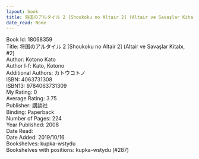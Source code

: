 ```yaml
---
layout: book
title: 将国のアルタイル 2 [Shoukoku no Altair 2] (Altair ve Savaşlar Kitabı,  no. 2)
date_read: None
---
```


Book Id: 18068359<br />
Title: 将国のアルタイル 2 [Shoukoku no Altair 2] (Altair ve Savaşlar Kitabı, #2)<br />
Author: Kotono Kato<br />
Author l-f: Kato, Kotono<br />
Additional Authors: カトウコトノ<br />
ISBN: 4063731308<br />
ISBN13: 9784063731309<br />
My Rating: 0<br />
Average Rating: 3.75<br />
Publisher: 講談社<br />
Binding: Paperback<br />
Number of Pages: 224<br />
Year Published: 2008<br />
Date Read: <br />
Date Added: 2019/10/16<br />
Bookshelves: kupka-wstydu<br />
Bookshelves with positions: kupka-wstydu (#287)<br />

